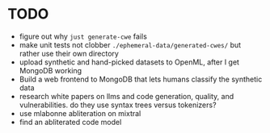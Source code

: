 # TODO

- figure out why `just generate-cwe` fails
- make unit tests not clobber `./ephemeral-data/generated-cwes/` but rather use their own directory
- upload synthetic and hand-picked datasets to OpenML, after I get MongoDB working
- Build a web frontend to MongoDB that lets humans classify the synthetic data
- research white papers on llms and code generation, quality, and vulnerabilities. do they use syntax trees versus tokenizers?
- use mlabonne abliteration on mixtral
- find an abliterated code model